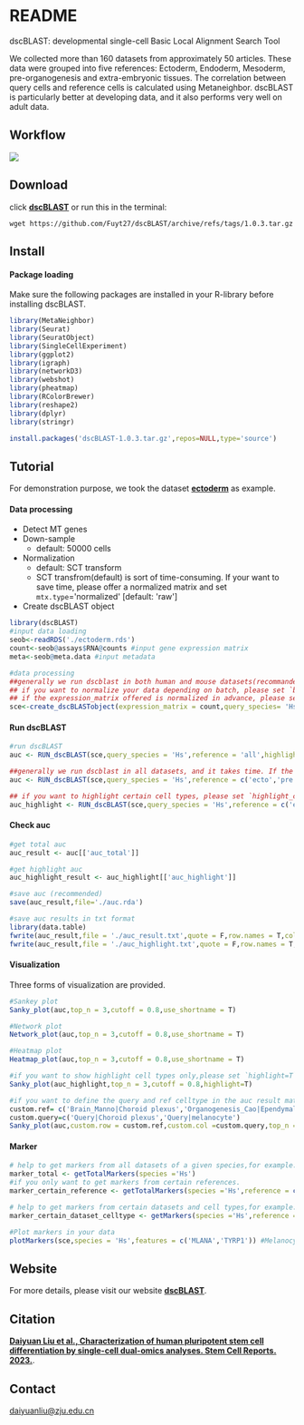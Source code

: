 # README

dscBLAST: developmental single-cell Basic Local Alignment Search Tool

We collected more than 160 datasets from approximately 50 articles. These data were grouped into five references: Ectoderm, Endoderm, Mesoderm, pre-organogenesis and extra-embryonic tissues. The correlation between query cells and reference cells is calculated using Metaneighbor. dscBLAST is particularly better at developing data, and it also performs very well on adult data.


## Workflow
![](Figure/WORKFLOW.jpeg)

## **Download**
click **[dscBLAST](https://github.com/Fuyt27/dscBLAST/archive/refs/tags/1.0.3.tar.gz)** or run this in the terminal:
```shell
wget https://github.com/Fuyt27/dscBLAST/archive/refs/tags/1.0.3.tar.gz
```



## **Install**
#### Package loading
Make sure the following packages are installed in your R-library before installing dscBLAST.
```R
library(MetaNeighbor)
library(Seurat)
library(SeuratObject)
library(SingleCellExperiment)
library(ggplot2)
library(igraph)
library(networkD3)
library(webshot)
library(pheatmap)
library(RColorBrewer)
library(reshape2)
library(dplyr)
library(stringr)
```

```R
install.packages('dscBLAST-1.0.3.tar.gz',repos=NULL,type='source')
```

## **Tutorial**

For demonstration purpose, we took the dataset **[ectoderm](https://github.com/Fuyt27/dscBLAST/releases/download/1.0.3/ectoderm.rds)** as example.


#### Data processing

- Detect MT genes
- Down-sample
  - default: 50000 cells
- Normalization
  - default: SCT transform
  - SCT transfrom(default) is sort of time-consuming. If your want to save time, please offer a normalized matrix and set  `mtx.type`='normalized' [default: 'raw']
- Create dscBLAST object

```R
library(dscBLAST)
#input data loading
seob<-readRDS('./ectoderm.rds')
count<-seob@assays$RNA@counts #input gene expression matrix
meta<-seob@meta.data #input metadata

#data processing
##generally we run dscblast in both human and mouse datasets(recommanded!), if you prefer to run dscblast for one species, please set ref_species ='single'.
## if you want to normalize your data depending on batch, please set `batch` ='your_batchname', which is expected to be offered in the meta data. This parameter would be take into account only when `mtx.type` is set as 'raw'.
## if the expression_matrix offered is normalized in advance, please set `mtx.type` = 'normalized'.
sce<-create_dscBLASTobject(expression_matrix = count,query_species= 'Hs',metadata = meta,cell_type=meta$cell_type,downsample = 50000,batch ='default',mtx.type = 'raw',ref_species ='both')
```



#### Run dscBLAST

```R
#run dscBLAST
auc <- RUN_dscBLAST(sce,query_species = 'Hs',reference = 'all',highlight_celltype=NULL)

##generally we run dscblast in all datasets, and it takes time. If the origin of query cells is known and you prefer to run dscblast using certain reference, please change the option `reference` ,for example:
auc <- RUN_dscBLAST(sce,query_species = 'Hs',reference = c('ecto','pre'),highlight_celltype=NULL)

## if you want to highlight certain cell types, please set `highlight_celltype`.  
auc_highlight <- RUN_dscBLAST(sce,query_species = 'Hs',reference = c('ecto','pre'),highlight_celltype='Melanocyte')
```

#### Check auc
```R
#get total auc 
auc_result <- auc[['auc_total']]

#get highlight auc 
auc_highlight_result <- auc_highlight[['auc_highlight']]

#save auc (recommended)
save(auc_result,file='./auc.rda')

#save auc results in txt format
library(data.table)
fwrite(auc_result,file = './auc_result.txt',quote = F,row.names = T,col.names = T,sep = '\t')
fwrite(auc_result,file = './auc_highlight.txt',quote = F,row.names = T,col.names = T,sep = '\t')
```


#### Visualization
Three forms of visualization are provided.

```R
#Sankey plot
Sanky_plot(auc,top_n = 3,cutoff = 0.8,use_shortname = T)

#Network plot
Network_plot(auc,top_n = 3,cutoff = 0.8,use_shortname = T)

#Heatmap plot
Heatmap_plot(auc,top_n = 3,cutoff = 0.8,use_shortname = T)

#if you want to show highlight cell types only,please set `highlight=T`.
Sanky_plot(auc_highlight,top_n = 3,cutoff = 0.8,highlight=T)

#if you want to define the query and ref celltype in the auc result matrix, please set  `custom.row` and `custom.col`.
custom.ref= c('Brain_Manno|Choroid plexus','Organogenesis_Cao|Ependymal cell','Eye_Han|Melanocyte','SKin_Reynolds|Melanocyte')
custom.query=c('Query|Choroid plexus','Query|melanocyte')
Sanky_plot(auc,custom.row = custom.ref,custom.col =custom.query,top_n = 3,cutoff = 0.8)
```



#### Marker

```R
# help to get markers from all datasets of a given species,for example:
marker_total <- getTotalMarkers(species ='Hs')
#if you only want to get markers from certain references.
marker_certain_reference <- getTotalMarkers(species ='Hs',reference = c('ecto','endo'))

# help to get markers from certain datasets and cell types,for example:
marker_certain_dataset_celltype <- getMarkers(species ='Hs',reference ='ecto' ,ref_celltype ='Melanocyte',ref_dataset ='Eye_Han' ,marker_top_n =20)

#Plot markers in your data
plotMarkers(sce,species = 'Hs',features = c('MLANA','TYRP1')) #Melanocyte markers
```


## Website
For more details, please visit our website **[dscBLAST](http://bis.zju.edu.cn/dscblast/index.html)**.


## Citation
**[Daiyuan Liu et al., Characterization of human pluripotent stem cell differentiation by single-cell dual-omics analyses. Stem Cell Reports. 2023.](https://www.sciencedirect.com/science/article/pii/S2213671123004198?via%3Dihub)**.

## Contact
daiyuanliu@zju.edu.cn
